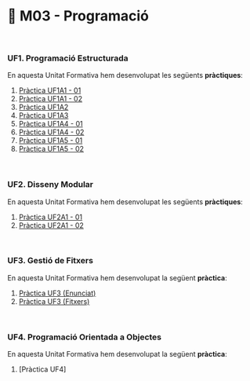 # 📂 M03 - Programació

<br/>

### UF1. Programació Estructurada
En aquesta Unitat Formativa hem desenvolupat les següents **pràctiques**:
1. [Pràctica UF1A1 - 01](https://github.com/mllanas/Portfoli/tree/main/M%C3%B2duls/M03-Programaci%C3%B3/UF1_ProgramacioEstructurada/Pr%C3%A0ctica%20UF1A1%20-%2001)
2. [Pràctica UF1A1 - 02](https://github.com/mllanas/Portfoli/tree/main/M%C3%B2duls/M03-Programaci%C3%B3/UF1_ProgramacioEstructurada/Pr%C3%A0ctica%20UF1A1%20-%2002)
3. [Pràctica UF1A2](https://github.com/mllanas/Portfoli/tree/main/M%C3%B2duls/M03-Programaci%C3%B3/UF1_ProgramacioEstructurada/Pr%C3%A0ctica%20UF1A2)
4. [Pràctica UF1A3](https://github.com/mllanas/Portfoli/tree/main/M%C3%B2duls/M03-Programaci%C3%B3/UF1_ProgramacioEstructurada/Pr%C3%A0ctica%20UF1A3)
5. [Pràctica UF1A4 - 01](https://github.com/mllanas/Portfoli/tree/main/M%C3%B2duls/M03-Programaci%C3%B3/UF1_ProgramacioEstructurada/Pr%C3%A0ctica%20UF1A4%20-%2001)
6. [Pràctica UF1A4 - 02](https://github.com/mllanas/Portfoli/tree/main/M%C3%B2duls/M03-Programaci%C3%B3/UF1_ProgramacioEstructurada/Pr%C3%A0ctica%20UF1A4%20-%2002)
7. [Pràctica UF1A5 - 01](https://github.com/mllanas/Portfoli/tree/main/M%C3%B2duls/M03-Programaci%C3%B3/UF1_ProgramacioEstructurada/Pr%C3%A0ctica%20UF1A5%20-%2001)
8. [Pràctica UF1A5 - 02](https://github.com/mllanas/Portfoli/tree/main/M%C3%B2duls/M03-Programaci%C3%B3/UF1_ProgramacioEstructurada/Pr%C3%A0ctica%20UF1A5%20-%2002)

<br/>

### UF2. Disseny Modular
En aquesta Unitat Formativa hem desenvolupat les següents **pràctiques**:
1. [Pràctica UF2A1 - 01](https://github.com/mllanas/Portfoli/tree/main/M%C3%B2duls/M03-Programaci%C3%B3/UF2_DissenyModular/Pr%C3%A0ctica%20UF2A1%20-%2001)
2. [Pràctica UF2A1 - 02](https://github.com/mllanas/Portfoli/tree/main/M%C3%B2duls/M03-Programaci%C3%B3/UF2_DissenyModular/Pr%C3%A0ctica%20UF2A1%20-%2002)
	
  <br/>
  
### UF3. Gestió de Fitxers
En aquesta Unitat Formativa hem desenvolupat la següent **pràctica**:
1. [Pràctica UF3 (Enunciat)](https://htmlpreview.github.io/?https://github.com/mllanas/Portfoli/blob/b7875e681d099cc885f847b5ab3c2d1db50ae60d/M%C3%B2duls/M03-Programaci%C3%B3/UF3_GestioFitxers/EnunciatPr%C3%A0ctica/enunciatPractica.html)
2. [Pràctica UF3 (Fitxers)](https://github.com/mllanas/Portfoli/tree/main/M%C3%B2duls/M03-Programaci%C3%B3/UF3_GestioFitxers/ArxiusNetbeans/src/cat/copernic/m03/uf3p1)

<br/>

### UF4. Programació Orientada a Objectes
En aquesta Unitat Formativa hem desenvolupat la següent **pràctica**:
1. [Pràctica UF4]
